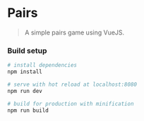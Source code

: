 # Pairs

> A simple pairs game using VueJS.

### Build setup

``` bash
# install dependencies
npm install

# serve with hot reload at localhost:8080
npm run dev

# build for production with minification
npm run build
```
